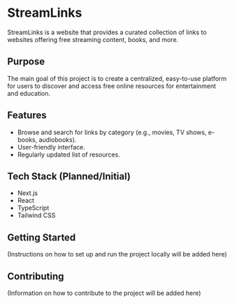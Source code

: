 # StreamLinks

StreamLinks is a website that provides a curated collection of links to websites offering free streaming content, books, and more.

## Purpose

The main goal of this project is to create a centralized, easy-to-use platform for users to discover and access free online resources for entertainment and education.

## Features

*   Browse and search for links by category (e.g., movies, TV shows, e-books, audiobooks).
*   User-friendly interface.
*   Regularly updated list of resources.

## Tech Stack (Planned/Initial)

*   Next.js
*   React
*   TypeScript
*   Tailwind CSS

## Getting Started

(Instructions on how to set up and run the project locally will be added here)

## Contributing

(Information on how to contribute to the project will be added here) 